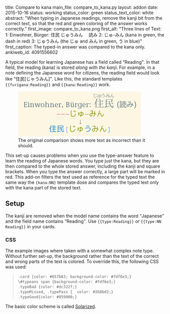 title: Compare to kana
main_file: compare_to_kana.py
layout: addon
date: 2015-10-16
status: working
status_color: green
status_text_color: white
abstract: "When typing in Japanese readings, remove the kanji bit from
the correct text, so that the red and green coloring of the answer
works correctly."
first_image: compare_to_kana.png
first_alt: "Three lines of Text: 1: Einwohner, Bürger: 住民 じゅうみん
　読み 2: じゅ-みん (kana in green, the dash in red) 3: じゅうみん (the
じゅ and みん in green, う in blue)"
first_caption: The typed-in answer was compared to the kana only.
ankiweb_id: 4091556602

A typical model for learning Japanese has a field called <q>Reading</q>. In
that field, the reading (kana) is stored *along with the kanji*. For
example, in a note defining the Japanese word for citizens, the
reading field would look like <q lang="ja">住民[じゃうみん]</q>. Like this, the
standard templates `{{furigana:Reading}}` and `{{kana:Reading}}` work.

<span class="clear" />
<figure>
<img src="images/compare_full_reading.png" alt="Same flash card as
above, but line 3 now reads 住民[じゃうみん], with everything but the
じゅ and みん in blue. Line 2 also shows more red hyphens.">
<figcaption>
The original comparison shows more text as incorrect than it should.
</figcaption></figure>

This set-up causes problems when you use the type-answer feature to
learn the reading of Japanese words. You type just the kana, but they
are then compared to the whole stored answer, including the kanji and
square brackets. When you type the answer correctly, a large part will
be marked in red. This add-on filters the text used as reference for
the typed text the same way the `{kana:NN}` template dose and compares
the typed text only with the kana part of the stored text.

## Setup

The kanji are removed when the model name contains the word <q>Japanese</q>
and the field name contains <q>Reading</q>. Use `{{type:Reading}}` or
`{{type:NN Reading}}` in your cards.

### CSS

The example images where taken with a somewhat complex note
type. Without further set-up, the background rather than the text of
the correct and wrong parts of the text is colored. To override this,
the following CSS was used:
<blockquote class=lsting><pre><code><span>.card {color: #657b83; background-color: #fdf6e3;}
\#typeans span {background-color: #fdf6e3;}
.typeBad {color: #dc322f;}
.typeMissed, .typePass {  color: #268bd2;}
.typeGood{color: #859900;} </code></pre></blockquote>

The basic color scheme is called
[Solarized](http://ethanschoonover.com/solarized).
